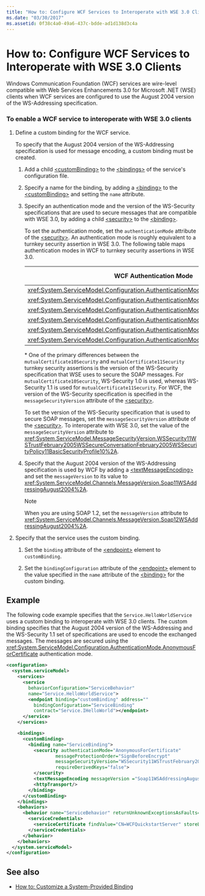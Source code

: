 ```yaml
---
title: "How to: Configure WCF Services to Interoperate with WSE 3.0 Clients"
ms.date: "03/30/2017"
ms.assetid: 0f38c4a0-49a6-437c-bdde-ad1d138d3c4a
---
```

# How to: Configure WCF Services to Interoperate with WSE 3.0 Clients

Windows Communication Foundation (WCF) services are wire-level compatible with Web Services Enhancements 3.0 for Microsoft .NET (WSE) clients when WCF services are configured to use the August 2004 version of the WS-Addressing specification.

### To enable a WCF service to interoperate with WSE 3.0 clients

1. Define a custom binding for the WCF service.

    To specify that the August 2004 version of the WS-Addressing specification is used for message encoding, a custom binding must be created.

    1. Add a child [\<customBinding>](../../../../docs/framework/configure-apps/file-schema/wcf/custombinding.md) to the [\<bindings>](../../../../docs/framework/configure-apps/file-schema/wcf/bindings.md) of the service's configuration file.

    2. Specify a name for the binding, by adding a [\<binding>](../../../../docs/framework/misc/binding.md) to the [\<customBinding>](../../../../docs/framework/configure-apps/file-schema/wcf/custombinding.md) and setting the `name` attribute.

    3. Specify an authentication mode and the version of the WS-Security specifications that are used to secure messages that are compatible with WSE 3.0, by adding a child [\<security>](../../../../docs/framework/configure-apps/file-schema/wcf/security-of-custombinding.md) to the [\<binding>](../../../../docs/framework/misc/binding.md).

        To set the authentication mode, set the `authenticationMode` attribute of the [\<security>](../../../../docs/framework/configure-apps/file-schema/wcf/security-of-custombinding.md). An authentication mode is roughly equivalent to a turnkey security assertion in WSE 3.0. The following table maps authentication modes in WCF to turnkey security assertions in WSE 3.0.

        |WCF Authentication Mode|WSE 3.0 turnkey security assertion|
        |-----------------------------|----------------------------------------|
        |<xref:System.ServiceModel.Configuration.AuthenticationMode.AnonymousForCertificate>|`anonymousForCertificateSecurity`|
        |<xref:System.ServiceModel.Configuration.AuthenticationMode.Kerberos>|`kerberosSecurity`|
        |<xref:System.ServiceModel.Configuration.AuthenticationMode.MutualCertificate>|`mutualCertificate10Security`*|
        |<xref:System.ServiceModel.Configuration.AuthenticationMode.MutualCertificate>|`mutualCertificate11Security`*|
        |<xref:System.ServiceModel.Configuration.AuthenticationMode.UserNameOverTransport>|`usernameOverTransportSecurity`|
        |<xref:System.ServiceModel.Configuration.AuthenticationMode.UserNameForCertificate>|`usernameForCertificateSecurity`|

        \* One of the primary differences between the `mutualCertificate10Security` and `mutualCertificate11Security` turnkey security assertions is the version of the WS-Security specification that WSE uses to secure the SOAP messages. For `mutualCertificate10Security`, WS-Security 1.0 is used, whereas WS-Security 1.1 is used for `mutualCertificate11Security`. For WCF, the version of the WS-Security specification is specified in the `messageSecurityVersion` attribute of the [\<security>](../../../../docs/framework/configure-apps/file-schema/wcf/security-of-custombinding.md).

        To set the version of the WS-Security specification that is used to secure SOAP messages, set the `messageSecurityVersion` attribute of the [\<security>](../../../../docs/framework/configure-apps/file-schema/wcf/security-of-custombinding.md). To interoperate with WSE 3.0, set the value of the `messageSecurityVersion` attribute to <xref:System.ServiceModel.MessageSecurityVersion.WSSecurity11WSTrustFebruary2005WSSecureConversationFebruary2005WSSecurityPolicy11BasicSecurityProfile10%2A>.

    4. Specify that the August 2004 version of the WS-Addressing specification is used by WCF by adding a [\<textMessageEncoding>](../../../../docs/framework/configure-apps/file-schema/wcf/textmessageencoding.md) and set the `messageVersion` to its value to <xref:System.ServiceModel.Channels.MessageVersion.Soap11WSAddressingAugust2004%2A>.

        > [!NOTE]
        > When you are using SOAP 1.2, set the `messageVersion` attribute to <xref:System.ServiceModel.Channels.MessageVersion.Soap12WSAddressingAugust2004%2A>.

2. Specify that the service uses the custom binding.

    1. Set the `binding` attribute of the [\<endpoint>](../../../../docs/framework/configure-apps/file-schema/wcf/endpoint-element.md) element to `customBinding`.

    2. Set the `bindingConfiguration` attribute of the [\<endpoint>](../../../../docs/framework/configure-apps/file-schema/wcf/endpoint-element.md) element to the value specified in the `name` attribute of the [\<binding>](../../../../docs/framework/misc/binding.md) for the custom binding.

## Example

The following code example specifies that the `Service.HelloWorldService` uses a custom binding to interoperate with WSE 3.0 clients. The custom binding specifies that the August 2004 version of the WS-Addressing and the WS-Security 1.1 set of specifications are used to encode the exchanged messages. The messages are secured using the <xref:System.ServiceModel.Configuration.AuthenticationMode.AnonymousForCertificate> authentication mode.

```xml
<configuration>
  <system.serviceModel>
    <services>
      <service
        behaviorConfiguration="ServiceBehavior"
        name="Service.HelloWorldService">
        <endpoint binding="customBinding" address=""
          bindingConfiguration="ServiceBinding"
          contract="Service.IHelloWorld"></endpoint>
      </service>
    </services>

    <bindings>
      <customBinding>
        <binding name="ServiceBinding">
          <security authenticationMode="AnonymousForCertificate"
                  messageProtectionOrder="SignBeforeEncrypt"
                  messageSecurityVersion="WSSecurity11WSTrustFebruary2005WSSecureConversationFebruary2005WSSecurityPolicy11BasicSecurityProfile10"
                  requireDerivedKeys="false">
          </security>
          <textMessageEncoding messageVersion ="Soap11WSAddressingAugust2004"></textMessageEncoding>
          <httpTransport/>
        </binding>
      </customBinding>
    </bindings>
    <behaviors>
      <behavior name="ServiceBehavior" returnUnknownExceptionsAsFaults="true">
        <serviceCredentials>
          <serviceCertificate findValue="CN=WCFQuickstartServer" storeLocation="LocalMachine" storeName="My" x509FindType="FindBySubjectDistinguishedName"/>
        </serviceCredentials>
      </behavior>
    </behaviors>
  </system.serviceModel>
</configuration>
```

## See also

- [How to: Customize a System-Provided Binding](../../../../docs/framework/wcf/extending/how-to-customize-a-system-provided-binding.md)
